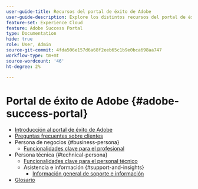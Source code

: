```yaml
---
user-guide-title: Recursos del portal de éxito de Adobe
user-guide-description: Explore los distintos recursos del portal de éxito de Adobe para obtener más información.
feature-set: Experience Cloud
feature: Adobe Success Portal
type: Documentation
hide: true
role: User, Admin
source-git-commit: 4fda506e157d6a68f2eeb65c1b9e0bca698aa747
workflow-type: tm+mt
source-wordcount: '46'
ht-degree: 2%

---
```



# Portal de éxito de Adobe {#adobe-success-portal}

- [Introducción al portal de éxito de Adobe](/help/adobe-success-portal/adobe-success-portal-introduction.md)
- [Preguntas frecuentes sobre clientes](/help/adobe-success-portal/adobe-success-portal-customer-faq.md)
- Persona de negocios {#business-persona}
   - [Funcionalidades clave para el profesional](/help/adobe-success-portal/business-persona/key-functionalities-for-business-persona.md)
- Persona técnica {#technical-persona}
   - [Funcionalidades clave para el personal técnico](/help/adobe-success-portal/technical-persona/key-functionalities-for-technical-persona.md)
   - Asistencia e información {#support-and-insights}
      - [Información general de soporte e información](/help/adobe-success-portal/technical-persona/support-and-insights/support-and-insights-overview.md)
- [Glosario](/help/adobe-success-portal/glossary.md)
